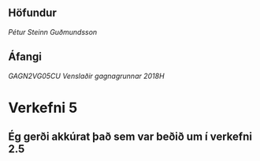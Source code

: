 ## Höfundur

_Pétur Steinn Guðmundsson_  

## Áfangi

_GAGN2VG05CU Venslaðir gagnagrunnar 2018H_

# Verkefni 5

## Ég gerði akkúrat það sem var beðið um í verkefni 2.5
